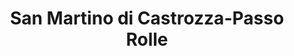 ---
name: Passo Rolle
title: San Martino di Castrozza-Passo Rolle
region: Trentino-Alto Adige
country: Italy
group: San Martino di Castrozza-Passo Rolle, Primiero e Vanoi
---